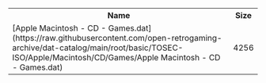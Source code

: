 <table>
<tr><th>Name</th><th>Size</th></tr>
<tr><td>[Apple Macintosh - CD - Games.dat](https://raw.githubusercontent.com/open-retrogaming-archive/dat-catalog/main/root/basic/TOSEC-ISO/Apple/Macintosh/CD/Games/Apple Macintosh - CD - Games.dat)</td><td>4256</td></tr>
</table>
